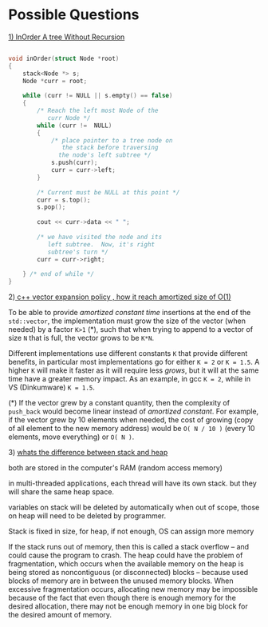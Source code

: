 # Possible Questions

[1\) InOrder A tree Without Recursion](https://www.geeksforgeeks.org/inorder-tree-traversal-without-recursion/)

```cpp

void inOrder(struct Node *root) 
{ 
    stack<Node *> s; 
    Node *curr = root; 
  
    while (curr != NULL || s.empty() == false) 
    { 
        /* Reach the left most Node of the 
           curr Node */
        while (curr !=  NULL) 
        { 
            /* place pointer to a tree node on 
               the stack before traversing 
              the node's left subtree */
            s.push(curr); 
            curr = curr->left; 
        } 
  
        /* Current must be NULL at this point */
        curr = s.top(); 
        s.pop(); 
  
        cout << curr->data << " "; 
  
        /* we have visited the node and its 
           left subtree.  Now, it's right 
           subtree's turn */
        curr = curr->right; 
  
    } /* end of while */
} 

```

2\)[ c++ vector expansion policy , how it reach amortized size of O\(1\)](https://stackoverflow.com/questions/5232198/about-vectors-growth)

To be able to provide _amortized constant time_ insertions at the end of the `std::vector`, the implementation must grow the size of the vector \(when needed\) by a factor `K>1` \(\*\), such that when trying to append to a vector of size `N` that is full, the vector grows to be `K*N`.

Different implementations use different constants `K` that provide different benefits, in particular most implementations go for either `K = 2` or `K = 1.5`. A higher `K` will make it faster as it will require less _grows_, but it will at the same time have a greater memory impact. As an example, in gcc `K = 2`, while in VS \(Dinkumware\) `K = 1.5`.

\(\*\) If the vector grew by a constant quantity, then the complexity of `push_back` would become linear instead of _amortized constant_. For example, if the vector grew by 10 elements when needed, the cost of growing \(copy of all element to the new memory address\) would be `O( N / 10 )` \(every 10 elements, move everything\) or `O( N )`.

3\) [whats the difference between stack and heap](https://www.programmerinterview.com/data-structures/difference-between-stack-and-heap/)

both are stored in the computer's RAM \(random access memory\)

in multi-threaded applications, each thread will have its own stack. but they will share the same heap space.

variables on stack will be deleted by automatically when out of scope, those on heap will need to be deleted by programmer.

Stack is fixed in size, for heap, if not enough, OS can assign more memory 

If the stack runs out of memory, then this is called a stack overflow – and could cause the program to crash. The heap could have the problem of fragmentation, which occurs when the available memory on the heap is being stored as noncontiguous \(or disconnected\) blocks – because used blocks of memory are in between the unused memory blocks. When excessive fragmentation occurs, allocating new memory may be impossible because of the fact that even though there is enough memory for the desired allocation, there may not be enough memory in one big block for the desired amount of memory.

